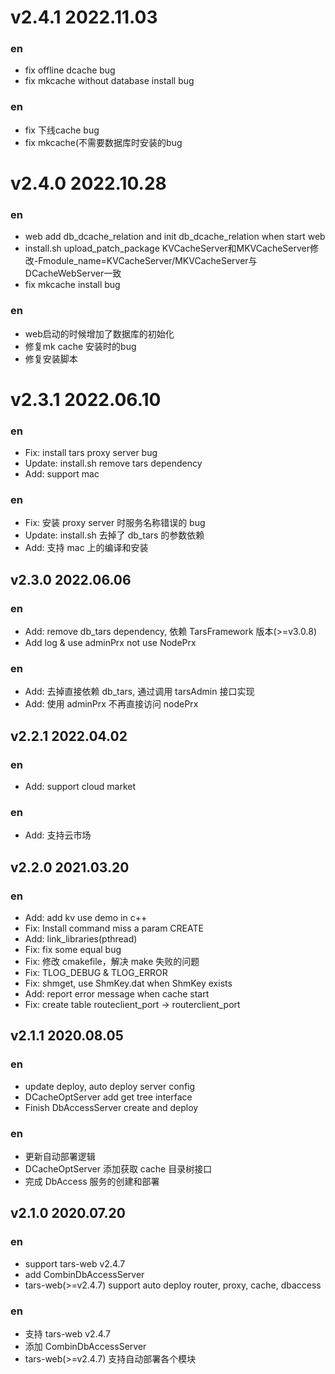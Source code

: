 
# v2.4.1 2022.11.03

### en

- fix offline dcache bug
- fix mkcache without database install bug

### en

- fix 下线cache bug
- fix mkcache(不需要数据库时安装的bug

# v2.4.0 2022.10.28

### en

- web add db_dcache_relation and init db_dcache_relation when start web
- install.sh upload_patch_package KVCacheServer和MKVCacheServer修改-Fmodule_name=KVCacheServer/MKVCacheServer与DCacheWebServer一致
- fix mkcache install bug
### en
- web启动的时候增加了数据库的初始化
- 修复mk cache 安装时的bug
- 修复安装脚本
# v2.3.1 2022.06.10

### en

- Fix: install tars proxy server bug
- Update: install.sh remove tars dependency
- Add: support mac

### en

- Fix: 安装 proxy server 时服务名称错误的 bug
- Update: install.sh 去掉了 db_tars 的参数依赖
- Add: 支持 mac 上的编译和安装

## v2.3.0 2022.06.06

### en

- Add: remove db_tars dependency, 依赖 TarsFramework 版本(>=v3.0.8)
- Add log & use adminPrx not use NodePrx

### en

- Add: 去掉直接依赖 db_tars, 通过调用 tarsAdmin 接口实现
- Add: 使用 adminPrx 不再直接访问 nodePrx

## v2.2.1 2022.04.02

### en

- Add: support cloud market

### en

- Add: 支持云市场

## v2.2.0 2021.03.20

### en

- Add: add kv use demo in c++
- Fix: Install command miss a param CREATE
- Add: link_libraries(pthread)
- Fix: fix some equal bug
- Fix: 修改 cmakefile，解决 make 失败的问题
- Fix: TLOG_DEBUG & TLOG_ERROR
- Fix: shmget, use ShmKey.dat when ShmKey exists
- Add: report error message when cache start
- Fix: create table routeclient_port -> routerclient_port

## v2.1.1 2020.08.05

### en

- update deploy, auto deploy server config
- DCacheOptServer add get tree interface
- Finish DbAccessServer create and deploy

### en

- 更新自动部署逻辑
- DCacheOptServer 添加获取 cache 目录树接口
- 完成 DbAccess 服务的创建和部署

## v2.1.0 2020.07.20

### en

- support tars-web v2.4.7
- add CombinDbAccessServer
- tars-web(>=v2.4.7) support auto deploy router, proxy, cache, dbaccess

### en

- 支持 tars-web v2.4.7
- 添加 CombinDbAccessServer
- tars-web(>=v2.4.7) 支持自动部署各个模块
